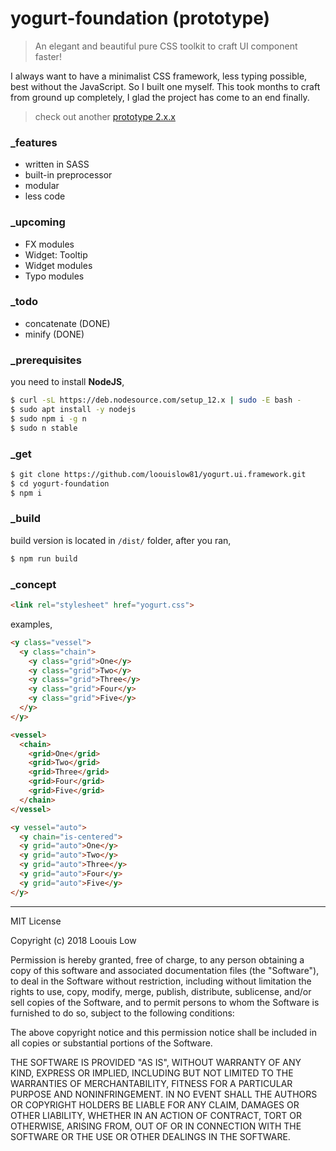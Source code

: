 # yogurt-foundation (prototype)

> An elegant and beautiful pure CSS toolkit to craft UI component faster!

I always want to have a minimalist CSS framework, less typing possible, best without the JavaScript. So I built one myself. This took months to craft from ground up completely, I glad the project has come to an end finally.

> check out another [prototype 2.x.x](https://github.com/loouislow81/yogurt-foundation/tree/2.x.x)

### _features

- written in SASS
- built-in preprocessor
- modular
- less code

### _upcoming

- FX modules
- Widget: Tooltip
- Widget modules
- Typo modules

### _todo

- concatenate (DONE)
- minify (DONE)

### _prerequisites

you need to install **NodeJS**,

```bash
$ curl -sL https://deb.nodesource.com/setup_12.x | sudo -E bash -
$ sudo apt install -y nodejs
$ sudo npm i -g n
$ sudo n stable
```

### _get

```bash
$ git clone https://github.com/loouislow81/yogurt.ui.framework.git
$ cd yogurt-foundation
$ npm i
```

### _build

build version is located in `/dist/` folder, after you ran,

```bash
$ npm run build
```

### _concept

```html
<link rel="stylesheet" href="yogurt.css">
```

examples,

```html
<y class="vessel">
  <y class="chain">
    <y class="grid">One</y>
    <y class="grid">Two</y>
    <y class="grid">Three</y>
    <y class="grid">Four</y>
    <y class="grid">Five</y>
  </y>
</y>
```

```html
<vessel>
  <chain>
    <grid>One</grid>
    <grid>Two</grid>
    <grid>Three</grid>
    <grid>Four</grid>
    <grid>Five</grid>
  </chain>
</vessel>
```

```html
<y vessel="auto">
  <y chain="is-centered">
  <y grid="auto">One</y>
  <y grid="auto">Two</y>
  <y grid="auto">Three</y>
  <y grid="auto">Four</y>
  <y grid="auto">Five</y>
</y>
```

---

MIT License

Copyright (c) 2018 Loouis Low

Permission is hereby granted, free of charge, to any person obtaining a copy
of this software and associated documentation files (the "Software"), to deal
in the Software without restriction, including without limitation the rights
to use, copy, modify, merge, publish, distribute, sublicense, and/or sell
copies of the Software, and to permit persons to whom the Software is
furnished to do so, subject to the following conditions:

The above copyright notice and this permission notice shall be included in all
copies or substantial portions of the Software.

THE SOFTWARE IS PROVIDED "AS IS", WITHOUT WARRANTY OF ANY KIND, EXPRESS OR
IMPLIED, INCLUDING BUT NOT LIMITED TO THE WARRANTIES OF MERCHANTABILITY,
FITNESS FOR A PARTICULAR PURPOSE AND NONINFRINGEMENT. IN NO EVENT SHALL THE
AUTHORS OR COPYRIGHT HOLDERS BE LIABLE FOR ANY CLAIM, DAMAGES OR OTHER
LIABILITY, WHETHER IN AN ACTION OF CONTRACT, TORT OR OTHERWISE, ARISING FROM,
OUT OF OR IN CONNECTION WITH THE SOFTWARE OR THE USE OR OTHER DEALINGS IN THE
SOFTWARE.

